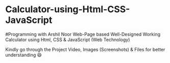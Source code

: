 # Calculator-using-Html-CSS-JavaScript
#Programming with Arshil Noor
Web-Page based Well-Designed Working Calculator using Html, CSS &amp; JavaScript (Web Technology)

Kindly go through the Project Video, Images (Screenshots) & Files for better understanding 😄
